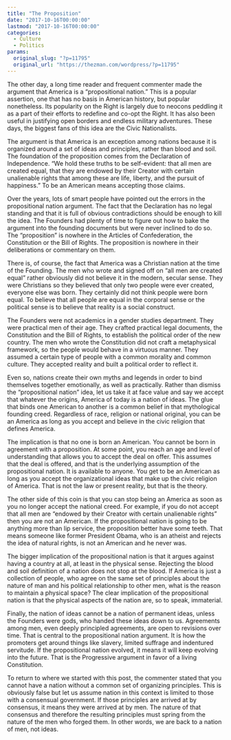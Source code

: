 ```yaml
---
title: "The Proposition"
date: "2017-10-16T00:00:00"
lastmod: "2017-10-16T00:00:00"
categories:
  - Culture
  - Politics
params:
  original_slug: "?p=11795"
  original_url: "https://thezman.com/wordpress/?p=11795"
---
```


The other day, a long time reader and frequent commenter made the
argument that America is a “propositional nation.” This is a popular
assertion, one that has no basis in American history, but popular
nonetheless. Its popularity on the Right is largely due to neocons
peddling it as a part of their efforts to redefine and co-opt the Right.
It has also been useful in justifying open borders and endless military
adventures. These days, the biggest fans of this idea are the Civic
Nationalists.

The argument is that America is an exception among nations because it is
organized around a set of ideas and principles, rather than blood and
soil. The foundation of the proposition comes from the Declaration of
Independence. “We hold these truths to be self-evident: that all men are
created equal, that they are endowed by their Creator with certain
unalienable rights that among these are life, liberty, and the pursuit
of happiness.” To be an American means accepting those claims.

Over the years, lots of smart people have pointed out the errors in the
propositional nation argument. The fact that the Declaration has no
legal standing and that it is full of obvious contradictions should be
enough to kill the idea. The Founders had plenty of time to figure out
how to bake the argument into the founding documents but were never
inclined to do so. The “proposition” is nowhere in the Articles of
Confederation, the Constitution or the Bill of Rights. The proposition
is nowhere in their deliberations or commentary on them.

There is, of course, the fact that America was a Christian nation at the
time of the Founding. The men who wrote and signed off on “all men are
created equal” rather obviously did not believe it in the modern,
secular sense. They were Christians so they believed that only two
people were ever created, everyone else was born. They certainly did not
think people were born equal. To believe that all people are equal in
the corporal sense or the political sense is to believe that reality is
a social construct.

The Founders were not academics in a gender studies department. They
were practical men of their age. They crafted practical legal documents,
the Constitution and the Bill of Rights, to establish the political
order of the new country. The men who wrote the Constitution did not
craft a metaphysical framework, so the people would behave in a virtuous
manner. They assumed a certain type of people with a common morality and
common culture. They accepted reality and built a political order to
reflect it.

Even so, nations create their own myths and legends in order to bind
themselves together emotionally, as well as practically. Rather than
dismiss the “propositional nation” idea, let us take it at face value
and say we accept that whatever the origins, America of today is a
nation of ideas. The glue that binds one American to another is a common
belief in that mythological founding creed. Regardless of race, religion
or national original, you can be an America as long as you accept and
believe in the civic religion that defines America.

The implication is that no one is born an American. You cannot be born
in agreement with a proposition. At some point, you reach an age and
level of understanding that allows you to accept the deal on offer. This
assumes that the deal is offered, and that is the underlying assumption
of the propositional nation. It is available to anyone. You get to be an
American as long as you accept the organizational ideas that make up the
civic religion of America. That is not the law or present reality, but
that is the theory.

The other side of this coin is that you can stop being an America as
soon as you no longer accept the national creed. For example, if you do
not accept that all men are “endowed by their Creator with certain
unalienable rights” then you are not an American. If the propositional
nation is going to be anything more than lip service, the proposition
better have some teeth. That means someone like former President Obama,
who is an atheist and rejects the idea of natural rights, is not an
American and he never was.

The bigger implication of the propositional nation is that it argues
against having a country at all, at least in the physical sense.
Rejecting the blood and soil definition of a nation does not stop at the
blood. If America is just a collection of people, who agree on the same
set of principles about the nature of man and his political relationship
to other men, what is the reason to maintain a physical space? The clear
implication of the propositional nation is that the physical aspects of
the nation are, so to speak, immaterial.

Finally, the nation of ideas cannot be a nation of permanent ideas,
unless the Founders were gods, who handed these ideas down to us.
Agreements among men, even deeply principled agreements, are open to
revisions over time. That is central to the propositional nation
argument. It is how the promoters get around things like slavery,
limited suffrage and indentured servitude. If the propositional nation
evolved, it means it will keep evolving into the future. That is the
Progressive argument in favor of a living Constitution.

To return to where we started with this post, the commenter stated that
you cannot have a nation without a common set of organizing principles.
This is obviously false but let us assume nation in this context is
limited to those with a consensual government. If those principles are
arrived at by consensus, it means they were arrived at by men. The
nature of that consensus and therefore the resulting principles must
spring from the nature of the men who forged them. In other words, we
are back to a nation of men, not ideas.
